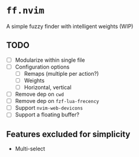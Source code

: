 # `ff.nvim`

A simple fuzzy finder with intelligent weights (WIP)

## TODO
- [ ] Modularize within single file
- [ ] Configuration options
    - [ ] Remaps (multiple per action?)
    - [ ] Weights
    - [ ] Horizontal, vertical
- [ ] Remove dep on `cwd`
- [ ] Remove dep on `fzf-lua-frecency`
- [ ] Support `nvim-web-devicons`
- [ ] Support a floating buffer?

## Features excluded for simplicity
- Multi-select
